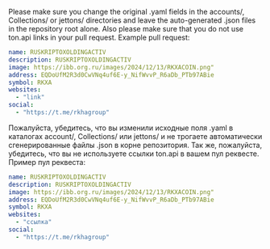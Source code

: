 Please make sure you change the original .yaml fields in the accounts/, Collections/ or jettons/ directories and leave the auto-generated .json files in the repository root alone. Also please make sure that you do not use ton.api links in your pull request.
Example pull request:

```yaml
name: RUSKRIPTOXOLDINGACTIV
description: RUSKRIPTOXOLDINGACTIV
image: https://ibb.org.ru/images/2024/12/13/RKXACOIN.png"
address: EQDoUfM2R3d0CwVNq4uf6E-y_NifWvvP_R6aDb_PTb97ABie
symbol: RKXA
websites:
  - "link"
social:
  - "https://t.me/rkhagroup"
```



Пожалуйста, убедитесь, что вы изменили исходные поля .yaml в каталогах account/, Collections/ или jettons/ и не трогаете автоматически сгенерированные файлы .json в корне репозитория. Так же, пожалуйста, убедитесь, что вы не используете ссылки ton.api в вашем пул реквесте.
Пример пул реквеста:

```yaml
name: RUSKRIPTOXOLDINGACTIV
description: RUSKRIPTOXOLDINGACTIV
image: https://ibb.org.ru/images/2024/12/13/RKXACOIN.png"
address: EQDoUfM2R3d0CwVNq4uf6E-y_NifWvvP_R6aDb_PTb97ABie
symbol: RKXA
websites:
  - "ссылка"
social:
  - "https://t.me/rkhagroup"
  ```
